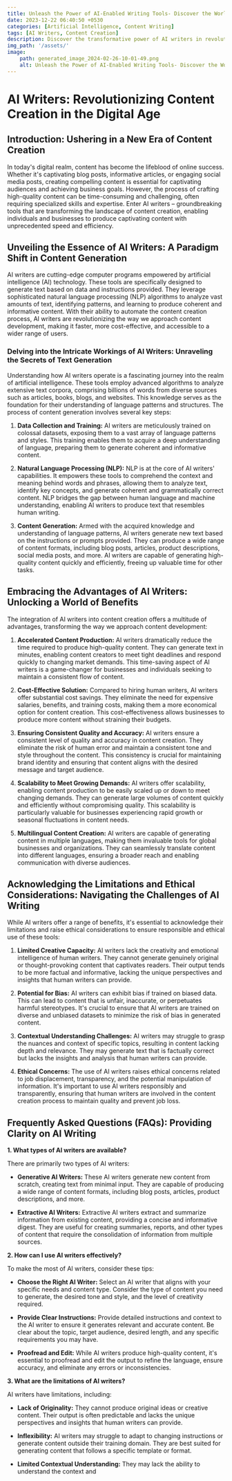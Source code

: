 ```yaml
---
title: Unleash the Power of AI-Enabled Writing Tools- Discover the World of AI Writers
date: 2023-12-22 06:40:50 +0530
categories: [Artificial Intelligence, Content Writing]
tags: [AI Writers, Content Creation]
description: Discover the transformative power of AI writers in revolutionizing content creation. From time-saving benefits to cost-effective solutions, uncover the advantages and limitations of these groundbreaking tools, shaping the future of content development.
img_path: '/assets/'
image:
    path: generated_image_2024-02-26-10-01-49.png
    alt: Unleash the Power of AI-Enabled Writing Tools- Discover the World of AI Writers
---
```


# AI Writers: Revolutionizing Content Creation in the Digital Age

## Introduction: Ushering in a New Era of Content Creation

In today's digital realm, content has become the lifeblood of online success. Whether it's captivating blog posts, informative articles, or engaging social media posts, creating compelling content is essential for captivating audiences and achieving business goals. However, the process of crafting high-quality content can be time-consuming and challenging, often requiring specialized skills and expertise. Enter AI writers – groundbreaking tools that are transforming the landscape of content creation, enabling individuals and businesses to produce captivating content with unprecedented speed and efficiency.

## Unveiling the Essence of AI Writers: A Paradigm Shift in Content Generation

AI writers are cutting-edge computer programs empowered by artificial intelligence (AI) technology. These tools are specifically designed to generate text based on data and instructions provided. They leverage sophisticated natural language processing (NLP) algorithms to analyze vast amounts of text, identifying patterns, and learning to produce coherent and informative content. With their ability to automate the content creation process, AI writers are revolutionizing the way we approach content development, making it faster, more cost-effective, and accessible to a wider range of users.

### Delving into the Intricate Workings of AI Writers: Unraveling the Secrets of Text Generation

Understanding how AI writers operate is a fascinating journey into the realm of artificial intelligence. These tools employ advanced algorithms to analyze extensive text corpora, comprising billions of words from diverse sources such as articles, books, blogs, and websites. This knowledge serves as the foundation for their understanding of language patterns and structures. The process of content generation involves several key steps:

1. **Data Collection and Training:** AI writers are meticulously trained on colossal datasets, exposing them to a vast array of language patterns and styles. This training enables them to acquire a deep understanding of language, preparing them to generate coherent and informative content.

2. **Natural Language Processing (NLP):** NLP is at the core of AI writers' capabilities. It empowers these tools to comprehend the context and meaning behind words and phrases, allowing them to analyze text, identify key concepts, and generate coherent and grammatically correct content. NLP bridges the gap between human language and machine understanding, enabling AI writers to produce text that resembles human writing.

3. **Content Generation:** Armed with the acquired knowledge and understanding of language patterns, AI writers generate new text based on the instructions or prompts provided. They can produce a wide range of content formats, including blog posts, articles, product descriptions, social media posts, and more. AI writers are capable of generating high-quality content quickly and efficiently, freeing up valuable time for other tasks.

## Embracing the Advantages of AI Writers: Unlocking a World of Benefits

The integration of AI writers into content creation offers a multitude of advantages, transforming the way we approach content development:

1. **Accelerated Content Production:** AI writers dramatically reduce the time required to produce high-quality content. They can generate text in minutes, enabling content creators to meet tight deadlines and respond quickly to changing market demands. This time-saving aspect of AI writers is a game-changer for businesses and individuals seeking to maintain a consistent flow of content.

2. **Cost-Effective Solution:** Compared to hiring human writers, AI writers offer substantial cost savings. They eliminate the need for expensive salaries, benefits, and training costs, making them a more economical option for content creation. This cost-effectiveness allows businesses to produce more content without straining their budgets.

3. **Ensuring Consistent Quality and Accuracy:** AI writers ensure a consistent level of quality and accuracy in content creation. They eliminate the risk of human error and maintain a consistent tone and style throughout the content. This consistency is crucial for maintaining brand identity and ensuring that content aligns with the desired message and target audience.

4. **Scalability to Meet Growing Demands:** AI writers offer scalability, enabling content production to be easily scaled up or down to meet changing demands. They can generate large volumes of content quickly and efficiently without compromising quality. This scalability is particularly valuable for businesses experiencing rapid growth or seasonal fluctuations in content needs.

5. **Multilingual Content Creation:** AI writers are capable of generating content in multiple languages, making them invaluable tools for global businesses and organizations. They can seamlessly translate content into different languages, ensuring a broader reach and enabling communication with diverse audiences.

## Acknowledging the Limitations and Ethical Considerations: Navigating the Challenges of AI Writing

While AI writers offer a range of benefits, it's essential to acknowledge their limitations and raise ethical considerations to ensure responsible and ethical use of these tools:

1. **Limited Creative Capacity:** AI writers lack the creativity and emotional intelligence of human writers. They cannot generate genuinely original or thought-provoking content that captivates readers. Their output tends to be more factual and informative, lacking the unique perspectives and insights that human writers can provide.

2. **Potential for Bias:** AI writers can exhibit bias if trained on biased data. This can lead to content that is unfair, inaccurate, or perpetuates harmful stereotypes. It's crucial to ensure that AI writers are trained on diverse and unbiased datasets to minimize the risk of bias in generated content.

3. **Contextual Understanding Challenges:** AI writers may struggle to grasp the nuances and context of specific topics, resulting in content lacking depth and relevance. They may generate text that is factually correct but lacks the insights and analysis that human writers can provide.

4. **Ethical Concerns:** The use of AI writers raises ethical concerns related to job displacement, transparency, and the potential manipulation of information. It's important to use AI writers responsibly and transparently, ensuring that human writers are involved in the content creation process to maintain quality and prevent job loss.

## Frequently Asked Questions (FAQs): Providing Clarity on AI Writing

**1. What types of AI writers are available?**

There are primarily two types of AI writers:

- **Generative AI Writers:** These AI writers generate new content from scratch, creating text from minimal input. They are capable of producing a wide range of content formats, including blog posts, articles, product descriptions, and more.

- **Extractive AI Writers:** Extractive AI writers extract and summarize information from existing content, providing a concise and informative digest. They are useful for creating summaries, reports, and other types of content that require the consolidation of information from multiple sources.

**2. How can I use AI writers effectively?**

To make the most of AI writers, consider these tips:

- **Choose the Right AI Writer:** Select an AI writer that aligns with your specific needs and content type. Consider the type of content you need to generate, the desired tone and style, and the level of creativity required.

- **Provide Clear Instructions:** Provide detailed instructions and context to the AI writer to ensure it generates relevant and accurate content. Be clear about the topic, target audience, desired length, and any specific requirements you may have.

- **Proofread and Edit:** While AI writers produce high-quality content, it's essential to proofread and edit the output to refine the language, ensure accuracy, and eliminate any errors or inconsistencies.

**3. What are the limitations of AI writers?**

AI writers have limitations, including:

- **Lack of Originality:** They cannot produce original ideas or creative content. Their output is often predictable and lacks the unique perspectives and insights that human writers can provide.

- **Inflexibility:** AI writers may struggle to adapt to changing instructions or generate content outside their training domain. They are best suited for generating content that follows a specific template or format.

- **Limited Contextual Understanding:** They may lack the ability to understand the context and
